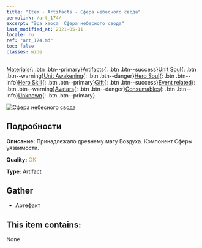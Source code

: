 ```yaml
---
title: "Item - Artifacts - Сфера небесного свода"
permalink: /art_174/
excerpt: "Эра хаоса  Сфера небесного свода"
last_modified_at: 2021-05-11
locale: ru
ref: "art_174.md"
toc: false
classes: wide
---
```

 [Materials](/ItemsRU/){: .btn .btn--primary}[Artifacts](/ItemsRU/Artifacts/){: .btn .btn--success}[Unit Soul](/ItemsRU/UnitSoul/){: .btn .btn--warning}[Unit Awakening](/ItemsRU/UnitAwakening/){: .btn .btn--danger}[Hero Soul](/ItemsRU/HeroSoul/){: .btn .btn--info}[Hero Skill](/ItemsRU/HeroSkill/){: .btn .btn--primary}[Gift](/ItemsRU/Gift/){: .btn .btn--success}[Event related](/ItemsRU/Events/){: .btn .btn--warning}[Avatars](/ItemsRU/Avatars/){: .btn .btn--danger}[Consumables](/ItemsRU/Consumables/){: .btn .btn--info}[Unknown](/ItemsRU/Unknown/){: .btn .btn--primary}

 ![Сфера небесного свода](/images/t/artifact_40453.png)

## Подробности
 **Описание:** Принадлежало древнему магу Воздуха. Компонент Сферы уязвимости.

 **Quality:** <span style="color: #FF8C00">OK</span>

 **Type:** Artifact

## Gather

*    Артефакт 

## This item contains:

  None

